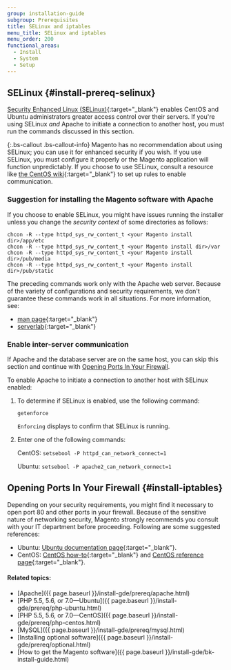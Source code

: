 ```yaml
---
group: installation-guide
subgroup: Prerequisites
title: SELinux and iptables
menu_title: SELinux and iptables
menu_order: 200
functional_areas:
  - Install
  - System
  - Setup
---
```


## SELinux {#install-prereq-selinux}
[Security Enhanced Linux (SELinux)](http://selinuxproject.org/page/Main_Page){:target="_blank"} enables CentOS and Ubuntu administrators greater access control over their servers. If you're using SELinux _and_ Apache to initiate a connection to another host, you must run the commands discussed in this section.

{:.bs-callout .bs-callout-info}
  Magento has no recommendation about using SELinux; you can use it for enhanced security if you wish. If you use SELinux, you must configure it properly or the Magento application will function unpredictably. If you choose to use SELinux, consult a resource like [the CentOS wiki](http://wiki.centos.org/HowTos/SELinux){:target="_blank"} to set up rules to enable communication.

### Suggestion for installing the Magento software with Apache

If you choose to enable SELinux, you might have issues running the installer unless you change the *security context* of some directories as follows:

	chcon -R --type httpd_sys_rw_content_t <your Magento install dir>/app/etc
	chcon -R --type httpd_sys_rw_content_t <your Magento install dir>/var
	chcon -R --type httpd_sys_rw_content_t <your Magento install dir>/pub/media
	chcon -R --type httpd_sys_rw_content_t <your Magento install dir>/pub/static

The preceding commands work only with the Apache web server. Because of the variety of configurations and security requirements, we don't guarantee these commands work in all situations. For more information, see:

*	[man page](http://linux.die.net/man/8/httpd_selinux){:target="_blank"}
*	[serverlab](http://www.serverlab.ca/tutorials/linux/web-servers-linux/configuring-selinux-policies-for-apache-web-servers/){:target="_blank"}

### Enable inter-server communication

If Apache and the database server are on the same host, you can skip this section and continue with [Opening Ports In Your Firewall](#install-iptables).

To enable Apache to initiate a connection to another host with SELinux enabled:

1.	To determine if SELinux is enabled, use the following command:

		getenforce

	`Enforcing` displays to confirm that SELinux is running.

2.	Enter one of the following commands:

	CentOS: `setsebool -P httpd_can_network_connect=1`

	Ubuntu: `setsebool -P apache2_can_network_connect=1`

## Opening Ports In Your Firewall {#install-iptables}

Depending on your security requirements, you might find it necessary to open port 80 and other ports in your firewall. Because of the sensitive nature of networking security, Magento strongly recommends you consult with your IT department before proceeding. Following are some suggested references:

*	Ubuntu: [Ubuntu documentation page](https://help.ubuntu.com/community/IptablesHowTo){:target="_blank"}.
*	CentOS: [CentOS how-to](http://wiki.centos.org/HowTos/Network/IPTables){:target="_blank"} and [CentOS reference page](http://www.centos.org/docs/4/4.5/Security_Guide/s1-firewall-ipt-basic.html){:target="_blank"}.

#### Related topics:

*	[Apache]({{ page.baseurl }}/install-gde/prereq/apache.html)
*	[PHP 5.5, 5.6, or 7.0—Ubuntu]({{ page.baseurl }}/install-gde/prereq/php-ubuntu.html)
*	[PHP 5.5, 5.6, or 7.0—CentOS]({{ page.baseurl }}/install-gde/prereq/php-centos.html)
*	[MySQL]({{ page.baseurl }}/install-gde/prereq/mysql.html)
*	[Installing optional software]({{ page.baseurl }}/install-gde/prereq/optional.html)
*	[How to get the Magento software]({{ page.baseurl }}/install-gde/bk-install-guide.html)
